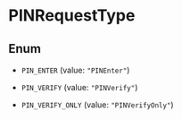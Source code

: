 

# PINRequestType

## Enum


* `PIN_ENTER` (value: `"PINEnter"`)

* `PIN_VERIFY` (value: `"PINVerify"`)

* `PIN_VERIFY_ONLY` (value: `"PINVerifyOnly"`)



